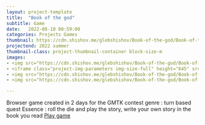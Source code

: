 ```yaml
---
layout: project-template
title:  "Book of the god"
subtitle: Game
date:   2022-08-10 00:59:00
categories: Projects Games
thumbnail: https://cdn.shishov.me/glebshishov/Book-of-the-god/Book-of-the-god-thumbnail.webp
projectend: 2022 summer
thumbnail-class: project-thumbnail-container block-size-m
images:
- <img src="https://cdn.shishov.me/glebshishov/Book-of-the-god/Book-of-the-god-10.jpg" class="project-img-parameters img-size-full" alt="Book-of-the-god-10">
- <iframe class="project-img-parameters img-size-full" height="645" src="https://www.youtube.com/embed/AQgFyHdYwuc" title="Book of the God gameplay (GMTK)" frameborder="0" allow="accelerometer; autoplay; clipboard-write; encrypted-media; gyroscope; picture-in-picture" allowfullscreen></iframe>
- <img src="https://cdn.shishov.me/glebshishov/Book-of-the-god/Book-of-the-god-1.webp" class="project-img-parameters img-size-full" alt="Book-of-the-god-1">
- <img src="https://cdn.shishov.me/glebshishov/Book-of-the-god/Book-of-the-god-2.webp" class="project-img-parameters img-size-full" alt="Book-of-the-god-2">

---
```

Browser game created in 2 days for the GMTK contest
genre : turn based quest
Essence : roll the die and play the story, write your own story in the book you read
<a href="https://shide.itch.io/book-of-the-god" target="_blank">Play game</a>


